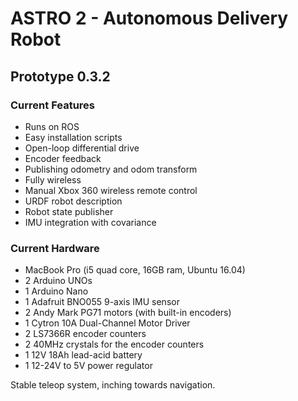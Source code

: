# ASTRO 2 - Autonomous Delivery Robot
## Prototype 0.3.2

### Current Features
* Runs on ROS
* Easy installation scripts
* Open-loop differential drive
* Encoder feedback
* Publishing odometry and odom transform
* Fully wireless
* Manual Xbox 360 wireless remote control
* URDF robot description
* Robot state publisher
* IMU integration with covariance

### Current Hardware
* MacBook Pro (i5 quad core, 16GB ram, Ubuntu 16.04)
* 2 Arduino UNOs
* 1 Arduino Nano
* 1 Adafruit BNO055 9-axis IMU sensor
* 2 Andy Mark PG71 motors (with built-in encoders)
* 1 Cytron 10A Dual-Channel Motor Driver
* 2 LS7366R encoder counters
* 2 40MHz crystals for the encoder counters
* 1 12V 18Ah lead-acid battery
* 1 12-24V to 5V power regulator

Stable teleop system, inching towards navigation.
